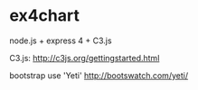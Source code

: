 ex4chart
========

node.js + express 4 + C3.js

C3.js:
http://c3js.org/gettingstarted.html

bootstrap use 'Yeti'
http://bootswatch.com/yeti/
